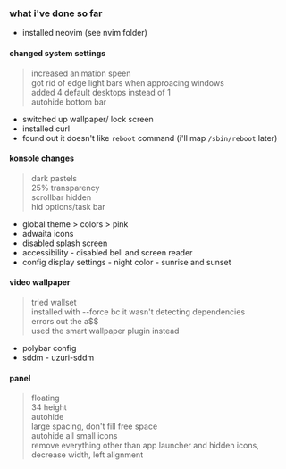 ### what i've done so far
- installed neovim (see nvim folder)
#### changed system settings
>   increased animation speen<br>
>   got rid of edge light bars when approacing windows<br>
>   added 4 default desktops instead of 1<br>
>   autohide bottom bar<br>
- switched up wallpaper/ lock screen
- installed curl
- found out it doesn't like `reboot` command (i'll map `/sbin/reboot` later)
#### konsole changes
>  dark pastels<br>
>  25% transparency<br>
>  scrollbar hidden<br>
>  hid options/task bar<br>
- global theme > colors > pink
- adwaita icons
- disabled splash screen
- accessibility - disabled bell and screen reader
- config display settings - night color - sunrise and sunset
#### video wallpaper
> tried wallset<br>
> installed with --force bc it wasn't detecting dependencies<br>
> errors out the a$$<br>
> used the smart wallpaper plugin instead
- polybar config
- sddm - uzuri-sddm
#### panel
> floating <br>
> 34 height <br>
> autohide <br>
> large spacing, don't fill free space <br>
> autohide all small icons <br>
> remove everything other than app launcher and hidden icons, decrease width, left alignment<br>

